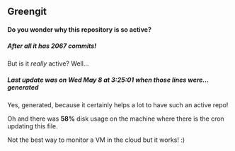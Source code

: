 ## Greengit

#### Do you wonder why this repository is so active?

##### After all it has 2067 commits!

But is it *really* active? Well...

##### Last update was on Wed May 8 at 3:25:01 when those lines were... generated

Yes, generated, because it certainly helps a lot to have such an active repo!

Oh and there was **58%** disk usage on the machine
where there is the cron updating this file.

Not the best way to monitor a VM in the cloud but it works! :)
